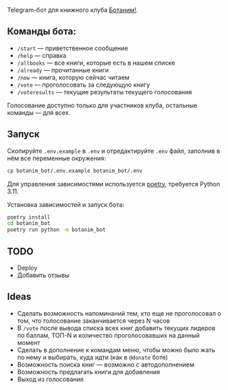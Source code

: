 Telegram-бот для книжного клуба [Ботаним!](https://botanim.to.digital).

## Команды бота:

- `/start` — приветственное сообщение
- `/help` — справка
- `/allbooks` — все книги, которые есть в нашем списке
- `/already` — прочитанные книги
- `/now` — книга, которую сейчас читаем
- `/vote` — проголосовать за следующую книгу
- `/voteresults` — текущие результаты текущего голосования

Голосование доступно только для участников клуба, остальные команды — для всех.

## Запуск

Скопируйте `.env.example` в `.env` и отредактируйте `.env` файл, заполнив в нём все переменные окружения:

```bash
cp botanim_bot/.env.example botanim_bot/.env
```

Для управления зависимостями используется [poetry](https://python-poetry.org/),
требуется Python 3.11.

Установка зависимостей и запуск бота:

```bash
poetry install
cd botanim_bot
poetry run python -m botanim_bot
```

## TODO

- Deploy
- Добавить отзывы

## Ideas

- Сделать возможность напоминаний тем, кто еще не проголосовал о том, что голосование заканчивается через N часов
- В `/vote` после вывода списка всех книг добавить текущих лидеров по баллам, ТОП-N и количество проголосовавших на данный момент
- Сделать в дополнение к командам меню, чтобы можно было жать по нему и выбирать, куда идти (как в `@donate` боте)
- Возможность поиска книг — возможно с автодополнением
- Возможность предлагать книги для добавления
- Выход из голосования
